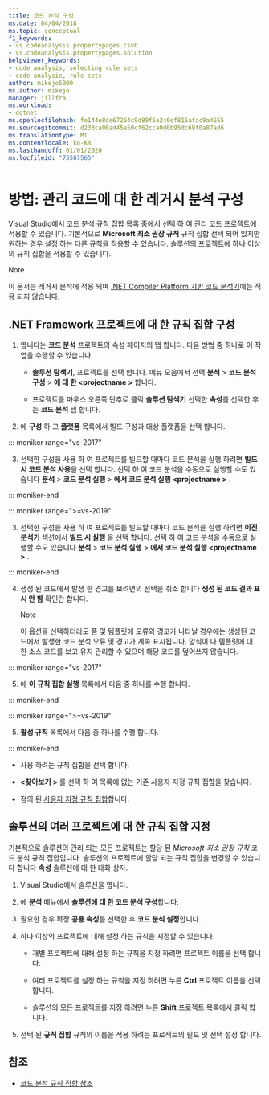 ```yaml
---
title: 코드 분석 구성
ms.date: 04/04/2018
ms.topic: conceptual
f1_keywords:
- vs.codeanalysis.propertypages.csvb
- vs.codeanalysis.propertypages.solution
helpviewer_keywords:
- code analysis, selecting rule sets
- code analysis, rule sets
author: mikejo5000
ms.author: mikejo
manager: jillfra
ms.workload:
- dotnet
ms.openlocfilehash: fe144e8de67264c9d89f6a240ef815afac9a4655
ms.sourcegitcommit: d233ca00ad45e50cf62cca0d0b95dc69f0a87ad6
ms.translationtype: MT
ms.contentlocale: ko-KR
ms.lasthandoff: 01/01/2020
ms.locfileid: "75587565"
---
```

# <a name="how-to-configure-legacy-analysis-for-managed-code"></a>방법: 관리 코드에 대 한 레거시 분석 구성

Visual Studio에서 코드 분석 [규칙 집합](../code-quality/rule-set-reference.md) 목록 중에서 선택 하 여 관리 코드 프로젝트에 적용할 수 있습니다. 기본적으로 **Microsoft 최소 권장 규칙** 규칙 집합 선택 되어 있지만 원하는 경우 설정 하는 다른 규칙을 적용할 수 있습니다. 솔루션의 프로젝트에 하나 이상의 규칙 집합을 적용할 수 있습니다.

> [!NOTE]
> 이 문서는 레거시 분석에 적용 되며 [.NET Compiler Platform 기반 코드 분석기](use-roslyn-analyzers.md)에는 적용 되지 않습니다.

## <a name="configure-a-rule-set-for-a-net-framework-project"></a>.NET Framework 프로젝트에 대 한 규칙 집합 구성

1. 엽니다는 **코드 분석** 프로젝트의 속성 페이지의 탭 합니다. 다음 방법 중 하나로 이 작업을 수행할 수 있습니다.

   - **솔루션 탐색기**, 프로젝트를 선택 합니다. 메뉴 모음에서 선택 **분석** > **코드 분석 구성** > **에 대 한 \<projectname >** 합니다.

   - 프로젝트를 마우스 오른쪽 단추로 클릭 **솔루션 탐색기** 선택한 **속성**를 선택한 후는 **코드 분석** 탭 합니다.

2. 에 **구성** 하 고 **플랫폼** 목록에서 빌드 구성과 대상 플랫폼을 선택 합니다.

::: moniker range="vs-2017"

3. 선택한 구성을 사용 하 여 프로젝트를 빌드할 때마다 코드 분석을 실행 하려면 **빌드 시 코드 분석 사용**을 선택 합니다. 선택 하 여 코드 분석을 수동으로 실행할 수도 있습니다 **분석** > **코드 분석 실행** > **에서 코드 분석 실행 \<projectname >** .

::: moniker-end

::: moniker range=">=vs-2019"

3. 선택한 구성을 사용 하 여 프로젝트를 빌드할 때마다 코드 분석을 실행 하려면 **이진 분석기** 섹션에서 **빌드 시 실행** 을 선택 합니다. 선택 하 여 코드 분석을 수동으로 실행할 수도 있습니다 **분석** > **코드 분석 실행** > **에서 코드 분석 실행 \<projectname >** .

::: moniker-end

4. 생성 된 코드에서 발생 한 경고를 보려면의 선택을 취소 합니다 **생성 된 코드 결과 표시 안 함** 확인란 합니다.

    > [!NOTE]
    > 이 옵션을 선택하더라도 폼 및 템플릿에 오류와 경고가 나타날 경우에는 생성된 코드에서 발생한 코드 분석 오류 및 경고가 계속 표시됩니다. 양식이 나 템플릿에 대 한 소스 코드를 보고 유지 관리할 수 있으며 해당 코드를 덮어쓰지 않습니다.

::: moniker range="vs-2017"

5. 에 **이 규칙 집합 실행** 목록에서 다음 중 하나를 수행 합니다.

::: moniker-end

::: moniker range=">=vs-2019"

5. **활성 규칙** 목록에서 다음 중 하나를 수행 합니다.

::: moniker-end

   - 사용 하려는 규칙 집합을 선택 합니다.

   - **\<찾아보기 >** 를 선택 하 여 목록에 없는 기존 사용자 지정 규칙 집합을 찾습니다.

   - 정의 된 [사용자 지정 규칙 집합](../code-quality/how-to-create-a-custom-rule-set.md)합니다.

## <a name="specify-rule-sets-for-multiple-projects-in-a-solution"></a>솔루션의 여러 프로젝트에 대 한 규칙 집합 지정

기본적으로 솔루션의 관리 되는 모든 프로젝트는 할당 된 *Microsoft 최소 권장 규칙* 코드 분석 규칙 집합입니다. 솔루션의 프로젝트에 할당 되는 규칙 집합을 변경할 수 있습니다 합니다 **속성** 솔루션에 대 한 대화 상자.

1. Visual Studio에서 솔루션을 엽니다.

2. 에 **분석** 메뉴에서 **솔루션에 대 한 코드 분석 구성**합니다.

3. 필요한 경우 확장 **공용 속성**를 선택한 후 **코드 분석 설정**합니다.

4. 하나 이상의 프로젝트에 대해 설정 하는 규칙을 지정할 수 있습니다.

    - 개별 프로젝트에 대해 설정 하는 규칙을 지정 하려면 프로젝트 이름을 선택 합니다.

    - 여러 프로젝트를 설정 하는 규칙을 지정 하려면 누른 **Ctrl** 프로젝트 이름을 선택 합니다.

    - 솔루션의 모든 프로젝트를 지정 하려면 누른 **Shift** 프로젝트 목록에서 클릭 합니다.

5. 선택 된 **규칙 집합** 규칙의 이름을 적용 하려는 프로젝트의 필드 및 선택 설정 합니다.

## <a name="see-also"></a>참조

- [코드 분석 규칙 집합 참조](../code-quality/rule-set-reference.md)
